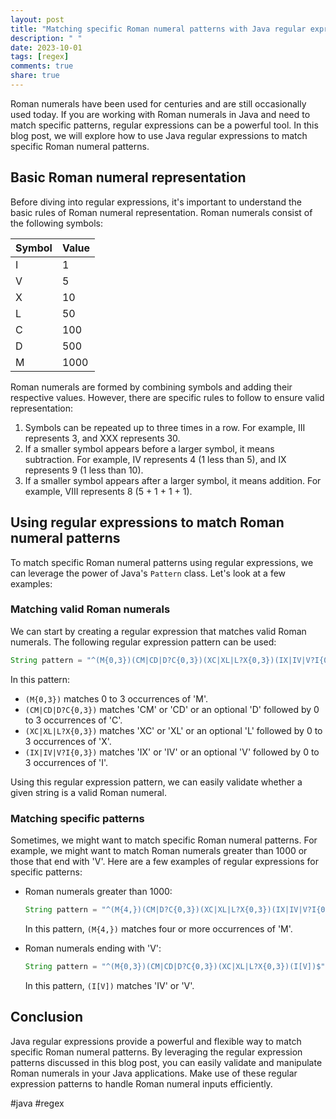 ```yaml
---
layout: post
title: "Matching specific Roman numeral patterns with Java regular expressions"
description: " "
date: 2023-10-01
tags: [regex]
comments: true
share: true
---
```


Roman numerals have been used for centuries and are still occasionally used today. If you are working with Roman numerals in Java and need to match specific patterns, regular expressions can be a powerful tool. In this blog post, we will explore how to use Java regular expressions to match specific Roman numeral patterns.

## Basic Roman numeral representation

Before diving into regular expressions, it's important to understand the basic rules of Roman numeral representation. Roman numerals consist of the following symbols:

| Symbol | Value |
|--------|-------|
| I      | 1     |
| V      | 5     |
| X      | 10    |
| L      | 50    |
| C      | 100   |
| D      | 500   |
| M      | 1000  |

Roman numerals are formed by combining symbols and adding their respective values. However, there are specific rules to follow to ensure valid representation:

1. Symbols can be repeated up to three times in a row. For example, III represents 3, and XXX represents 30.
2. If a smaller symbol appears before a larger symbol, it means subtraction. For example, IV represents 4 (1 less than 5), and IX represents 9 (1 less than 10).
3. If a smaller symbol appears after a larger symbol, it means addition. For example, VIII represents 8 (5 + 1 + 1 + 1).

## Using regular expressions to match Roman numeral patterns

To match specific Roman numeral patterns using regular expressions, we can leverage the power of Java's `Pattern` class. Let's look at a few examples:

### Matching valid Roman numerals

We can start by creating a regular expression that matches valid Roman numerals. The following regular expression pattern can be used:

```java
String pattern = "^(M{0,3})(CM|CD|D?C{0,3})(XC|XL|L?X{0,3})(IX|IV|V?I{0,3})$";
```

In this pattern:

- `(M{0,3})` matches 0 to 3 occurrences of 'M'.
- `(CM|CD|D?C{0,3})` matches 'CM' or 'CD' or an optional 'D' followed by 0 to 3 occurrences of 'C'.
- `(XC|XL|L?X{0,3})` matches 'XC' or 'XL' or an optional 'L' followed by 0 to 3 occurrences of 'X'.
- `(IX|IV|V?I{0,3})` matches 'IX' or 'IV' or an optional 'V' followed by 0 to 3 occurrences of 'I'.

Using this regular expression pattern, we can easily validate whether a given string is a valid Roman numeral.

### Matching specific patterns

Sometimes, we might want to match specific Roman numeral patterns. For example, we might want to match Roman numerals greater than 1000 or those that end with 'V'. Here are a few examples of regular expressions for specific patterns:

- Roman numerals greater than 1000:

  ```java
  String pattern = "^(M{4,})(CM|D?C{0,3})(XC|XL|L?X{0,3})(IX|IV|V?I{0,3})$";
  ```

  In this pattern, `(M{4,})` matches four or more occurrences of 'M'.

- Roman numerals ending with 'V':

  ```java
  String pattern = "^(M{0,3})(CM|CD|D?C{0,3})(XC|XL|L?X{0,3})(I[V])$";
  ```

  In this pattern, `(I[V])` matches 'IV' or 'V'.

## Conclusion

Java regular expressions provide a powerful and flexible way to match specific Roman numeral patterns. By leveraging the regular expression patterns discussed in this blog post, you can easily validate and manipulate Roman numerals in your Java applications. Make use of these regular expression patterns to handle Roman numeral inputs efficiently.

#java #regex